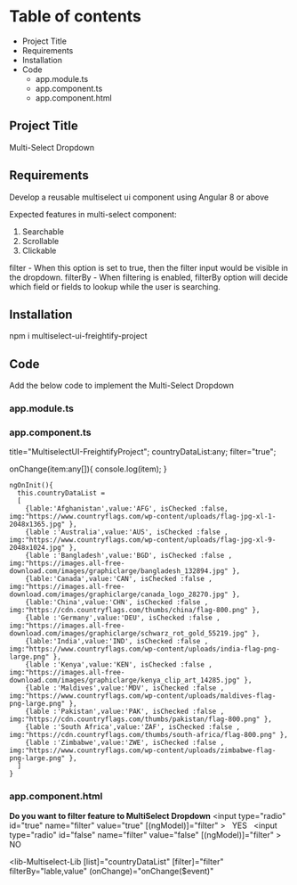 # Table of contents

* Project Title
* Requirements
* Installation
* Code
  * app.module.ts
  * app.component.ts
  * app.component.html
  

## Project Title
Multi-Select Dropdown 

## Requirements
Develop a reusable multiselect ui component using Angular 8 or above

Expected features in multi-select component: 
1. Searchable 
2. Scrollable 
3. Clickable 

filter   - When this option is set to true, then the filter input would be visible in the dropdown.
filterBy - When filtering is enabled, filterBy option will decide which field or fields to lookup while the user is searching.

## Installation
npm i multiselect-ui-freightify-project

## Code
Add the below code to implement the Multi-Select Dropdown

### app.module.ts

### app.component.ts
 title="MultiselectUI-FreightifyProject";
  countryDataList:any;
  filter="true";
  
  onChange(item:any[]){
    console.log(item);
  }


    ngOnInit(){
      this.countryDataList = 
      [
        {lable:'Afghanistan',value:'AFG', isChecked :false, img:"https://www.countryflags.com/wp-content/uploads/flag-jpg-xl-1-2048x1365.jpg" },
        {lable :'Australia',value:'AUS', isChecked :false , img:"https://www.countryflags.com/wp-content/uploads/flag-jpg-xl-9-2048x1024.jpg" },
        {lable :'Bangladesh',value:'BGD', isChecked :false , img:"https://images.all-free-download.com/images/graphiclarge/bangladesh_132894.jpg" },
        {lable:'Canada',value:'CAN', isChecked :false , img:"https://images.all-free-download.com/images/graphiclarge/canada_logo_28270.jpg" },
        {lable:'China',value:'CHN', isChecked :false , img:"https://cdn.countryflags.com/thumbs/china/flag-800.png" },
        {lable :'Germany',value:'DEU', isChecked :false , img:"https://images.all-free-download.com/images/graphiclarge/schwarz_rot_gold_55219.jpg" },
        {lable:'India',value:'IND', isChecked :false , img:"https://www.countryflags.com/wp-content/uploads/india-flag-png-large.png" },
        {lable :'Kenya',value:'KEN', isChecked :false , img:"https://images.all-free-download.com/images/graphiclarge/kenya_clip_art_14285.jpg" },
        {lable :'Maldives',value:'MDV', isChecked :false , img:"https://www.countryflags.com/wp-content/uploads/maldives-flag-png-large.png" },
        {lable :'Pakistan',value:'PAK', isChecked :false , img:"https://cdn.countryflags.com/thumbs/pakistan/flag-800.png" },
        {lable :'South Africa',value:'ZAF', isChecked :false , img:"https://cdn.countryflags.com/thumbs/south-africa/flag-800.png" },
        {lable :'Zimbabwe',value:'ZWE', isChecked :false , img:"https://www.countryflags.com/wp-content/uploads/zimbabwe-flag-png-large.png" },
      ]
    }

### app.component.html
 <span ><b>Do you want to filter feature to MultiSelect Dropdown</b></span>
 <input type="radio" id="true" name="filter" value="true" [(ngModel)]="filter" >
   <label for="true">YES</label>
   <input type="radio" id="false" name="filter" value="false" [(ngModel)]="filter" >
   <label for="false">NO</label><br>

<lib-Multiselect-Lib
 [list]="countryDataList"
 [filter]="filter" filterBy="lable,value"
 (onChange)="onChange($event)" 
 >
</lib-Multiselect-Lib>


